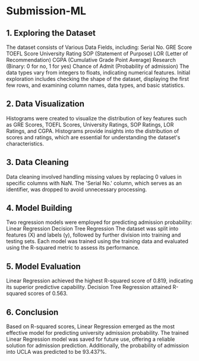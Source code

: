 # Submission-ML
## 1. Exploring the Dataset
The dataset consists of Various Data Fields, including:
Serial No.
GRE Score
TOEFL Score
University Rating
SOP (Statement of Purpose)
LOR (Letter of Recommendation)
CGPA (Cumulative Grade Point Average)
Research (Binary: 0 for no, 1 for yes)
Chance of Admit (Probability of admission)
The data types vary from integers to floats, indicating numerical features.
Initial exploration includes checking the shape of the dataset, displaying the first few rows, 
and examining column names, data types, and basic statistics.
## 2. Data Visualization
Histograms were created to visualize the distribution of key features such as GRE Scores, 
TOEFL Scores, University Ratings, SOP Ratings, LOR Ratings, and CGPA.
Histograms provide insights into the distribution of scores and ratings, which are essential for 
understanding the dataset's characteristics.
## 3. Data Cleaning
Data cleaning involved handling missing values by replacing 0 values in specific columns with 
NaN.
The 'Serial No.' column, which serves as an identifier, was dropped to avoid unnecessary 
processing.
## 4. Model Building
Two regression models were employed for predicting admission probability:
Linear Regression
Decision Tree Regression
The dataset was split into features (X) and labels (y), followed by further division into training 
and testing sets.
Each model was trained using the training data and evaluated using the R-squared metric to 
assess its performance.
## 5. Model Evaluation
Linear Regression achieved the highest R-squared score of 0.819, indicating its superior 
predictive capability.
Decision Tree Regression attained R-squared scores of 0.563.
## 6. Conclusion
Based on R-squared scores, Linear Regression emerged as the most effective model for 
predicting university admission probability.
The trained Linear Regression model was saved for future use, offering a reliable solution for 
admission prediction.
Additionally, the probability of admission into UCLA was predicted to be 93.437%.

